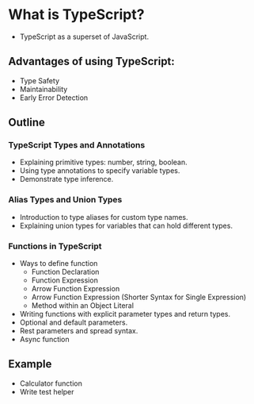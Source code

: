 # What is TypeScript?
- TypeScript as a superset of JavaScript.

## Advantages of using TypeScript:
- Type Safety
- Maintainability
- Early Error Detection

## Outline
### TypeScript Types and Annotations
- Explaining primitive types: number, string, boolean.
- Using type annotations to specify variable types.
- Demonstrate type inference.


### Alias Types and Union Types
- Introduction to type aliases for custom type names.
- Explaining union types for variables that can hold different types.


### Functions in TypeScript
- Ways to define function
  - Function Declaration
  - Function Expression
  - Arrow Function Expression
  - Arrow Function Expression (Shorter Syntax for Single Expression)
  - Method within an Object Literal
- Writing functions with explicit parameter types and return types.
- Optional and default parameters.
- Rest parameters and spread syntax.
- Async function


## Example
- Calculator function
- Write test helper
